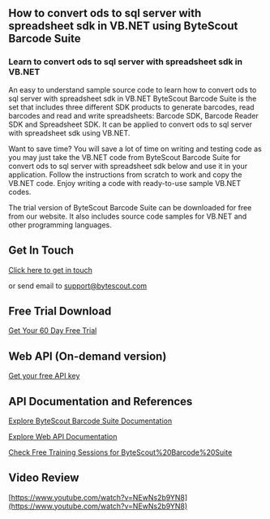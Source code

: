 ## How to convert ods to sql server with spreadsheet sdk in VB.NET using ByteScout Barcode Suite

### Learn to convert ods to sql server with spreadsheet sdk in VB.NET

An easy to understand sample source code to learn how to convert ods to sql server with spreadsheet sdk in VB.NET ByteScout Barcode Suite is the set that includes three different SDK products to generate barcodes, read barcodes and read and write spreadsheets: Barcode SDK, Barcode Reader SDK and Spreadsheet SDK. It can be applied to convert ods to sql server with spreadsheet sdk using VB.NET.

Want to save time? You will save a lot of time on writing and testing code as you may just take the VB.NET code from ByteScout Barcode Suite for convert ods to sql server with spreadsheet sdk below and use it in your application. Follow the instructions from scratch to work and copy the VB.NET code. Enjoy writing a code with ready-to-use sample VB.NET codes.

The trial version of ByteScout Barcode Suite can be downloaded for free from our website. It also includes source code samples for VB.NET and other programming languages.

## Get In Touch

[Click here to get in touch](https://bytescout.zendesk.com/hc/en-us/requests/new?subject=ByteScout%20Barcode%20Suite%20Question)

or send email to [support@bytescout.com](mailto:support@bytescout.com?subject=ByteScout%20Barcode%20Suite%20Question) 

## Free Trial Download

[Get Your 60 Day Free Trial](https://bytescout.com/download/web-installer?utm_source=github-readme)

## Web API (On-demand version)

[Get your free API key](https://pdf.co/documentation/api?utm_source=github-readme)

## API Documentation and References

[Explore ByteScout Barcode Suite Documentation](https://bytescout.com/documentation/index.html?utm_source=github-readme)

[Explore Web API Documentation](https://pdf.co/documentation/api?utm_source=github-readme)

[Check Free Training Sessions for ByteScout%20Barcode%20Suite](https://academy.bytescout.com/)

## Video Review

[https://www.youtube.com/watch?v=NEwNs2b9YN8](https://www.youtube.com/watch?v=NEwNs2b9YN8)